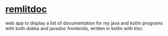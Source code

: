 # [remlitdoc](https://docs.remlit.site/)

web app to display a list of documentation for my java and kotlin programs with both dokka and javadoc frontends, written in kotlin with ktor.

